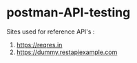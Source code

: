 # postman-API-testing
Sites used for reference API's :
1. https://reqres.in
2. https://dummy.restapiexample.com
